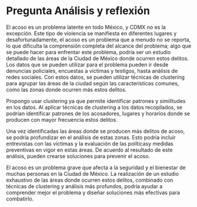 # Pregunta Análisis y reflexión
El acoso es un problema latente en todo México, y CDMX no es la excepción. 
Este tipo de violencia se manifiesta en diferentes lugares y 
desafortunadamente, el acoso es un problema que a menudo no se reporta, lo que dificulta la comprensión
completa del alcance del problema; algo que se puede
hacer para enfrentar este problema, podría ser un estudio detallado de las áreas de la 
Ciudad de México donde ocurren estos delitos. Los datos que se pueden utilizar para el problema pueden ir desde 
denuncias policiales, encuestas a víctimas y testigos, hasta análisis
de redes sociales. Con estos datos, se pueden utilizar técnicas de clustering
para agrupar las áreas de la ciudad según las características comunes, como las zonas
donde ocurren más estos delitos.

Propongo usar clustering ya que permite identificar patrones y similitudes
en los datos. Al aplicar técnicas de clustering a los datos recopilados, se podrían identificar
patrones de los acosadores, lugares y horarios donde se producen con mayor frecuencia estos 
delitos.

Una vez identificadas las áreas donde se producen más delitos de acoso, se podría profundizar
en el análisis de estas zonas. Esto podría incluir entrevistas con las víctimas y  la evaluación de las políticasy medidas preventivas en vigor en estas áreas. De acuerdo al resultado de este análisis, pueden 
crearse soluciones para prevenir el acoso.

El acoso es un problema grave que afecta a la seguridad y el bienestar de 
muchas personas en la Ciudad de México. La realización de un estudio exhaustivo de las áreas
donde ocurren estos delitos, combinado con técnicas de clustering y análisis más profundos,
podría ayudar a comprender mejor el problema y diseñar soluciones más efectivas para combatirlo.